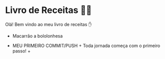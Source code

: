 # Livro de Receitas :woman_cook:

Olá! Bem vindo ao meu livro de receitas :hand:

- Macarrão a bololonhesa

+ MEU PRIMEIRO COMMIT/PUSH + Toda jornada começa com o primeiro passo! +

